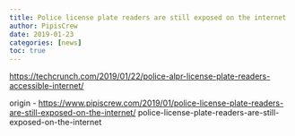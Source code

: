 ```yaml
---
title: Police license plate readers are still exposed on the internet
author: PipisCrew
date: 2019-01-23
categories: [news]
toc: true
---
```


https://techcrunch.com/2019/01/22/police-alpr-license-plate-readers-accessible-internet/

origin - https://www.pipiscrew.com/2019/01/police-license-plate-readers-are-still-exposed-on-the-internet/ police-license-plate-readers-are-still-exposed-on-the-internet